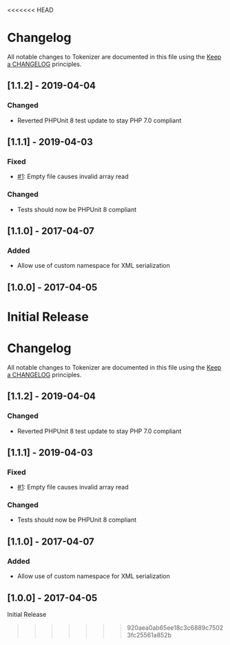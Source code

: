 <<<<<<< HEAD
# Changelog

All notable changes to Tokenizer are documented in this file using the [Keep a CHANGELOG](http://keepachangelog.com/) principles.

## [1.1.2] - 2019-04-04

### Changed

* Reverted PHPUnit 8 test update to stay PHP 7.0 compliant


## [1.1.1] - 2019-04-03

### Fixed

* [#1](https://github.com/theseer/tokenizer/issues/1): Empty file causes invalid array read 

### Changed

* Tests should now be PHPUnit 8 compliant


## [1.1.0] - 2017-04-07

### Added

* Allow use of custom namespace for XML serialization


## [1.0.0] - 2017-04-05

Initial Release
=======
# Changelog

All notable changes to Tokenizer are documented in this file using the [Keep a CHANGELOG](http://keepachangelog.com/) principles.

## [1.1.2] - 2019-04-04

### Changed

* Reverted PHPUnit 8 test update to stay PHP 7.0 compliant


## [1.1.1] - 2019-04-03

### Fixed

* [#1](https://github.com/theseer/tokenizer/issues/1): Empty file causes invalid array read 

### Changed

* Tests should now be PHPUnit 8 compliant


## [1.1.0] - 2017-04-07

### Added

* Allow use of custom namespace for XML serialization


## [1.0.0] - 2017-04-05

Initial Release
>>>>>>> 920aea0ab65ee18c3c6889c75023fc25561a852b
